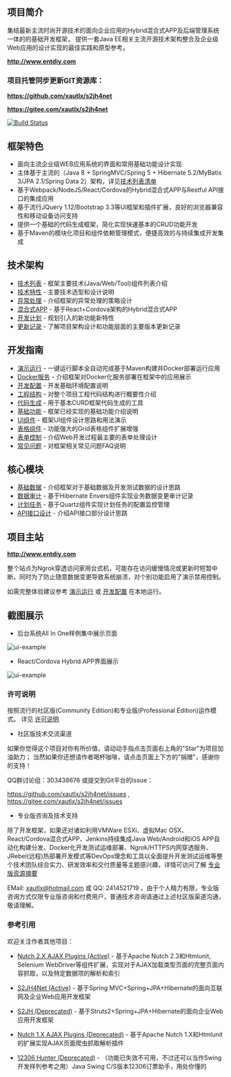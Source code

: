 ## 项目简介

集结最新主流时尚开源技术的面向企业应用的Hybrid混合式APP及后端管理系统一体的的基础开发框架，
提供一套Java EE相关主流开源技术架构整合及企业级Web应用的设计实现的最佳实践和原型参考。

**http://www.entdiy.com**

### 项目托管同步更新GIT资源库：

**https://github.com/xautlx/s2jh4net**

**https://gitee.com/xautlx/s2jh4net**

[![Build Status](https://www.travis-ci.org/xautlx/s2jh4net.svg?branch=master)](https://www.travis-ci.org/xautlx/s2jh4net)

## 框架特色

* 面向主流企业级WEB应用系统的界面和常用基础功能设计实现
* 主体基于主流的（Java 8 + SpringMVC/Spring 5 + Hibernate 5.2/MyBatis 3/JPA 2.1/Spring Data 2）架构，详见[技术列表清单](entdiy-devops/entdiy-dev-guide/src/main/resources/META-INF/resources/dev/docs/markdown/100.技术列表.md)
* 基于Webpack/NodeJS/React/Cordova的Hybrid混合式APP与Restful API接口的集成应用
* 基于流行JQuery 1.12/Bootstrap 3.3等UI框架和插件扩展，良好的浏览器兼容性和移动设备访问支持
* 提供一个基础的代码生成框架，简化实现快速基本的CRUD功能开发
* 基于Maven的模块化项目和组件依赖管理模式，便捷高效的与持续集成开发集成

## 技术架构

* [技术列表](entdiy-devops/entdiy-dev-guide/src/main/resources/META-INF/resources/dev/docs/markdown/100.技术列表.md) - 框架主要技术(Java/Web/Tool)组件列表介绍
* [技术特性](entdiy-devops/entdiy-dev-guide/src/main/resources/META-INF/resources/dev/docs/markdown/110.技术特性.md) - 主要技术选型和设计说明
* [异常处理](entdiy-devops/entdiy-dev-guide/src/main/resources/META-INF/resources/dev/docs/markdown/120.异常处理.md) - 介绍框架的异常处理的策略设计
* [混合式APP](entdiy-devops/entdiy-dev-guide/src/main/resources/META-INF/resources/dev/docs/markdown/130.混合式APP.md) - 基于React+Cordova架构的Hybrid混合式APP
* [开发计划](entdiy-devops/entdiy-dev-guide/src/main/resources/META-INF/resources/dev/docs/markdown/140.开发计划.md) - 规划引入的新功能新特性
* [更新记录](CHANGELOG.md) - 了解项目架构设计和功能层面的主要版本更新记录

## 开发指南

* [演示运行](entdiy-devops/entdiy-dev-guide/src/main/resources/META-INF/resources/dev/docs/markdown/210.演示运行.md) - 一键运行脚本全自动完成基于Maven构建并Docker部署运行应用
* [Docker服务](entdiy-devops/entdiy-dev-guide/src/main/resources/META-INF/resources/dev/docs/markdown/220.Docker服务.md) - 介绍框架对Docker化服务部署在框架中的应用展示
* [开发配置](entdiy-devops/entdiy-dev-guide/src/main/resources/META-INF/resources/dev/docs/markdown/230.开发配置.md) - 开发基础环境配置说明
* [工程结构](entdiy-devops/entdiy-dev-guide/src/main/resources/META-INF/resources/dev/docs/markdown/240.工程结构.md) - 对整个项目工程代码结构进行概要性介绍
* [代码生成](entdiy-devops/entdiy-dev-guide/src/main/resources/META-INF/resources/dev/docs/markdown/250.代码生成.md) - 用于基本CURD框架代码生成的工具
* [基础功能](entdiy-devops/entdiy-dev-guide/src/main/resources/META-INF/resources/dev/docs/markdown/260.基础功能.md) - 框架已经实现的基础功能介绍说明
* [UI组件](entdiy-devops/entdiy-dev-guide/src/main/resources/META-INF/resources/dev/docs/markdown/270.UI组件.md)    - 框架UI组件设计思路和用法演示
* [表格组件](entdiy-devops/entdiy-dev-guide/src/main/resources/META-INF/resources/dev/docs/markdown/280.表格组件.md) - 功能强大的Grid表格组件扩展增强
* [表单控制](entdiy-devops/entdiy-dev-guide/src/main/resources/META-INF/resources/dev/docs/markdown/290.表单控制.md) - 介绍Web开发过程最主要的表单处理设计
* [常见问题](entdiy-devops/entdiy-dev-guide/src/main/resources/META-INF/resources/dev/docs/markdown/295.常见问题.md) - 对框架相关常见问题FAQ说明

## 核心模块

* [基础数据](entdiy-devops/entdiy-dev-guide/src/main/resources/META-INF/resources/dev/docs/markdown/310.基础数据.md) - 介绍框架对于基础数据及开发测试数据的设计思路
* [数据审计](entdiy-devops/entdiy-dev-guide/src/main/resources/META-INF/resources/dev/docs/markdown/320.数据审计.md) - 基于Hibernate Envers组件实现业务数据变更审计记录
* [计划任务](entdiy-devops/entdiy-dev-guide/src/main/resources/META-INF/resources/dev/docs/markdown/330.计划任务.md) - 基于Quartz组件实现计划任务的配置监控管理
* [API接口设计](entdiy-devops/entdiy-dev-guide/src/main/resources/META-INF/resources/dev/docs/markdown/340.API接口设计.md) - 介绍API接口部分设计思路

## 项目主站

**http://www.entdiy.com**

整个站点为Ngrok穿透访问家用台式机，可能存在访问缓慢情况或更新时短暂中断。同时为了防止随意数据变更导致系统崩溃，对个别功能启用了演示禁用控制。

如需完整体验建议参考 [演示运行](entdiy-devops/entdiy-dev-guide/src/main/resources/META-INF/resources/dev/docs/markdown/210.演示运行.md) 或 
[开发配置](entdiy-devops/entdiy-dev-guide/src/main/resources/META-INF/resources/dev/docs/markdown/230.开发配置.md) 在本地运行。

## 截图展示

* 后台系统All In One样例集中展示页面

![ui-example](entdiy-devops/entdiy-dev-guide/src/main/resources/META-INF/resources/dev/docs/markdown/images/ui-example.jpg)

* React/Cordova Hybrid APP界面展示

![ui-example](entdiy-devops/entdiy-dev-guide/src/main/resources/META-INF/resources/dev/docs/markdown/images/app-example.png)

### 许可说明

按照流行的社区版(Community Edition)和专业版(Professional Edition)运作模式。
详见 [许可说明](entdiy-devops/entdiy-dev-guide/src/main/resources/META-INF/resources/dev/docs/markdown/LICENSE.md)

* 社区版技术交流渠道

如果你觉得这个项目对你有所价值，请动动手指点击页面右上角的"Star"为项目加油助力；
当然如果你还想请作者喝杯咖啡，请点击页面上下方的"捐赠"，感谢你的支持！

QQ群讨论组：303438676 或提交到Git平台的Issue：

https://github.com/xautlx/s2jh4net/issues , https://gitee.com/xautlx/s2jh4net/issues

* 专业版咨询及技术支持

除了开发框架，如果还对诸如利用VMWare ESXi、虚拟Mac OSX、React/Cordova混合式APP、Jenkins持续集成Java Web/Android和iOS APP自动化构建分发、Docker化开发测试运维部署、Ngrok/HTTPS内网穿透服务、
JRebel(远程)热部署开发模式等DevOps理念和工具以全面提升开发测试运维等整个技术团队综合实力、研发效率和交付质量等主题感兴趣，详情可访问了解 [专业版资源摘要](entdiy-devops/entdiy-dev-guide/src/main/resources/META-INF/resources/dev/docs/markdown/LICENSE.md#professional_edition_introduction)

EMail: xautlx@hotmail.com 或 QQ: 2414521719 ，由于个人精力有限，专业版咨询方式仅限专业版咨询和付费用户，普通技术咨询请通过上述社区版渠道沟通，敬请理解。

### 参考引用

欢迎关注作者其他项目：

* [Nutch 2.X AJAX Plugins (Active)](https://github.com/xautlx/nutch-ajax) -  基于Apache Nutch 2.3和Htmlunit, Selenium WebDriver等组件扩展，实现对于AJAX加载类型页面的完整页面内容抓取，以及特定数据项的解析和索引

* [S2JH4Net (Active)](https://github.com/xautlx/s2jh4net) -  基于Spring MVC+Spring+JPA+Hibernate的面向互联网及企业Web应用开发框架

* [S2JH (Deprecated)](https://github.com/xautlx/s2jh) -  基于Struts2+Spring+JPA+Hibernate的面向企业Web应用开发框架
 
* [Nutch 1.X AJAX Plugins (Deprecated)](https://github.com/xautlx/nutch-htmlunit) -  基于Apache Nutch 1.X和Htmlunit的扩展实现AJAX页面爬虫抓取解析插件
 
* [12306 Hunter (Deprecated)](https://github.com/xautlx/12306-hunter) - （功能已失效不可用，不过还可以当作Swing开发样列参考之用）Java Swing C/S版本12306订票助手，用处你懂的

